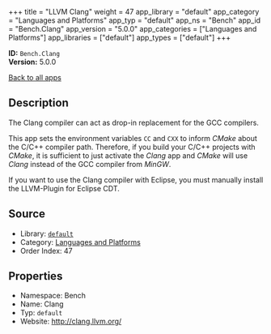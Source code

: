 ﻿+++
title = "LLVM Clang"
weight = 47
app_library = "default"
app_category = "Languages and Platforms"
app_typ = "default"
app_ns = "Bench"
app_id = "Bench.Clang"
app_version = "5.0.0"
app_categories = ["Languages and Platforms"]
app_libraries = ["default"]
app_types = ["default"]
+++

**ID:** `Bench.Clang`  
**Version:** 5.0.0  
<!--more-->

[Back to all apps](/apps/)

## Description
The Clang compiler can act as drop-in replacement for the GCC compilers.

This app sets the environment variables `CC` and `CXX` to inform _CMake_
about the C/C++ compiler path. Therefore, if you build your C/C++ projects
with _CMake_, it is sufficient to just activate the _Clang_ app and _CMake_
will use _Clang_ instead of the GCC compiler from _MinGW_.

If you want to use the Clang compiler with Eclipse, you must manually
install the LLVM-Plugin for Eclipse CDT.

## Source

* Library: [`default`](/app_libraries/default)
* Category: [Languages and Platforms](/app_categories/languages-and-platforms)
* Order Index: 47

## Properties

* Namespace: Bench
* Name: Clang
* Typ: `default`
* Website: <http://clang.llvm.org/>

